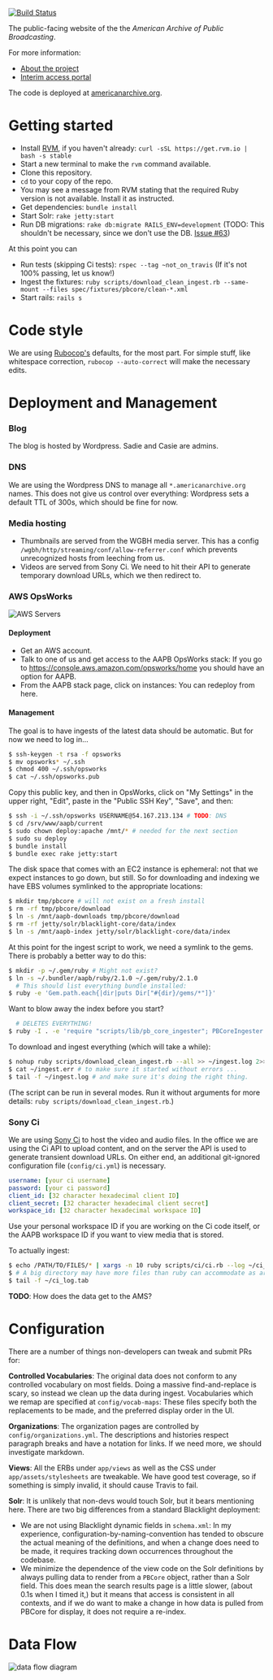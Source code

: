 [![Build Status](https://travis-ci.org/WGBH/AAPB2.svg?branch=master)](https://travis-ci.org/WGBH/AAPB2)

The public-facing website of the the *American Archive of Public Broadcasting*.

For more information:
- [About the project](http://americanarchive.org/about-the-american-archive/)
- [Interim access portal](http://americanarchiveinventory.org/)

The code is deployed at [americanarchive.org](http://americanarchive.org).


# Getting started

- Install [RVM](https://rvm.io/), if you haven't already: `curl -sSL https://get.rvm.io | bash -s stable`
- Start a new terminal to make the `rvm` command available.
- Clone this repository.
- `cd` to your copy of the repo.
- You may see a message from RVM stating that the required Ruby version is not available. 
Install it as instructed.
- Get dependencies: `bundle install`
- Start Solr: `rake jetty:start`
- Run DB migrations: `rake db:migrate RAILS_ENV=development`
(TODO: This shouldn't be necessary, since we don't use the DB.
[Issue #63](https://github.com/WGBH/AAPB2/issues/63))

At this point you can

- Run tests (skipping Ci tests): `rspec --tag ~not_on_travis`
(If it's not 100% passing, let us know!)
- Ingest the fixtures: `ruby scripts/download_clean_ingest.rb --same-mount --files spec/fixtures/pbcore/clean-*.xml`
- Start rails: `rails s`

# Code style

We are using [Rubocop's](https://github.com/bbatsov/rubocop) defaults, for the most part.
For simple stuff, like whitespace correction, `rubocop --auto-correct` will make the necessary edits.

# Deployment and Management

### Blog

The blog is hosted by Wordpress. Sadie and Casie are admins.


### DNS

We are using the Wordpress DNS to manage all `*.americanarchive.org` names. This does not give us control over everything:
Wordpress sets a default TTL of 300s, which should be fine for now.


### Media hosting

- Thumbnails are served from the WGBH media server. This has a config `/wgbh/http/streaming/conf/allow-referrer.conf` which prevents unrecognized hosts from leeching from us.
- Videos are served from Sony Ci. We need to hit their API to generate temporary download URLs, which we then redirect to.


### AWS OpsWorks

![AWS Servers](https://cdn.rawgit.com/WGBH/AAPB2/master/docs/aapb-servers.svg?v1)

#### Deployment
- Get an AWS account.
- Talk to one of us and get access to the AAPB OpsWorks stack: If you go to 
https://console.aws.amazon.com/opsworks/home you should have an option for AAPB.
- From the AAPB stack page, click on instances: You can redeploy from here.

#### Management
The goal is to have ingests of the latest data should be automatic. 
But for now we need to log in...

```bash
$ ssh-keygen -t rsa -f opsworks
$ mv opsworks* ~/.ssh
$ chmod 400 ~/.ssh/opsworks
$ cat ~/.ssh/opsworks.pub
```
Copy this public key, and then in OpsWorks, click on "My Settings" in the upper right,
"Edit", paste in the "Public SSH Key", "Save", and then:
```bash
$ ssh -i ~/.ssh/opsworks USERNAME@54.167.213.134 # TODO: DNS
$ cd /srv/www/aapb/current
$ sudo chown deploy:apache /mnt/* # needed for the next section
$ sudo su deploy
$ bundle install
$ bundle exec rake jetty:start
```
The disk space that comes with an EC2 instance is ephemeral: not that we expect instances to go down, but still.
So for downloading and indexing we have EBS volumes symlinked to the appropriate locations:
```bash
$ mkdir tmp/pbcore # will not exist on a fresh install
$ rm -rf tmp/pbcore/download
$ ln -s /mnt/aapb-downloads tmp/pbcore/download
$ rm -rf jetty/solr/blacklight-core/data/index
$ ln -s /mnt/aapb-index jetty/solr/blacklight-core/data/index
```
At this point for the ingest script to work, we need a symlink to the gems. 
There is probably a better way to do this:
```bash
$ mkdir -p ~/.gem/ruby # Might not exist?
$ ln -s ~/.bundler/aapb/ruby/2.1.0 ~/.gem/ruby/2.1.0
  # This should list everything bundle installed:
$ ruby -e 'Gem.path.each{|dir|puts Dir["#{dir}/gems/*"]}'
```
Want to blow away the index before you start?
```bash
  # DELETES EVERYTHING!
$ ruby -I . -e 'require "scripts/lib/pb_core_ingester"; PBCoreIngester.new(same_mount: true).delete_all'
```
To download and ingest everything (which will take a while):
```bash
$ nohup ruby scripts/download_clean_ingest.rb --all >> ~/ingest.log 2>> ~/ingest.err &
$ cat ~/ingest.err # to make sure it started without errors ...
$ tail -f ~/ingest.log # and make sure it's doing the right thing.
```

(The script can be run in several modes. Run it without arguments for more details:
`ruby scripts/download_clean_ingest.rb`.)


### Sony Ci

We are using [Sony Ci](http://developers.cimediacloud.com) to host the video and audio files.
In the office we are using the Ci API to upload content, and on the server the API
is used to generate transient download URLs. On either end, an additional 
git-ignored configuration file (`config/ci.yml`) is necessary.

```yaml
username: [your ci username]
password: [your ci password]
client_id: [32 character hexadecimal client ID]
client_secret: [32 character hexadecimal client secret]
workspace_id: [32 character hexadecimal workspace ID]
```

Use your personal workspace ID if you are working on the Ci code itself, or the 
AAPB workspace ID if you want to view media that is stored.

To actually ingest:

```bash
$ echo /PATH/TO/FILES/* | xargs -n 10 ruby scripts/ci/ci.rb --log ~/ci_log.tab --up &
$ # A big directory may have more files than ruby can accommodate as arguments, so xargs
$ tail -f ~/ci_log.tab
```

**TODO**: How does the data get to the AMS?

# Configuration

There are a number of things non-developers can tweak and submit PRs for:

**Controlled Vocabularies**: The original data does not conform to any controlled vocabulary on most fields.
Doing a massive find-and-replace is scary, so instead we clean up the data during
ingest. Vocabularies which we remap are specified at `config/vocab-maps`: These files
specify both the replacements to be made, and the preferred display order in the UI.

**Organizations**: The organization pages are controlled by `config/organizations.yml`.
The descriptions and histories respect paragraph breaks and have a notation for links.
If we need more, we should investigate markdown.

**Views**: All the ERBs under `app/views` as well as the CSS under `app/assets/stylesheets`
are tweakable. We have good test coverage, so if something is simply invalid, 
it should cause Travis to fail.

**Solr**: It is unlikely that non-devs would touch Solr, but it bears mentioning here.
There are two big differences from a standard Blacklight deployment:
- We are not using Blacklight dynamic fields in `schema.xml`: In my experience,
configuration-by-naming-convention has tended to obscure the actual meaning of the
definitions, and when a change does need to be made, it requires tracking down
occurrences throughout the codebase.
- We minimize the dependence of the view code on the Solr definitions by always
pulling data to render from a `PBCore` object, rather than a Solr field.
This does mean the search results page is a little slower, (about 0.1s when I timed it,)
but it means that access is consistent in all contexts, and if we do want to make a change 
in how data is pulled from PBCore for display, it does not require a re-index.


# Data Flow

![data flow diagram](https://cdn.rawgit.com/WGBH/AAPB2/master/docs/aapb-data-flow.svg?v2)
